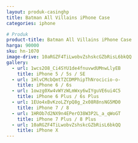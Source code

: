 ```yaml
---
layout: produk-casinghp
title: Batman All Villains iPhone Case
categories: iphone

# Produk
product-title: Batman All Villains iPhone Case
harga: 90000
sku: hn-1070
image-drive: 10aRGZF4TiLwobvZshskcGZbRisL6bkQQ
gallery:
  - url: 1wcs2O8_Ci4SYU1de4fnuvwdUMnwLlyEB
    title: iPhone 5 / 5s / SE
  - url: 1HlvCMcbQmtTZCDMPhipThNrocicio-o-
    title: iPhone 6 / 6s
  - url: 1owzg0Xw4vWYzWLmWxy6wIYguVE6ui4C5
    title: iPhone 6 Plus / 6s Plus
  - url: 1EUo4xBvKzoLZYpQ8g_2x08R8nsNG5MD0
    title: iPhone 7 / 8
  - url: 1HROb7d2NX9n4EPerO38W3P2L_a_qWoGT
    title: iPhone 7 Plus / 8 Plus
  - url: 10aRGZF4TiLwobvZshskcGZbRisL6bkQQ
    title: iPhone X
---
```

